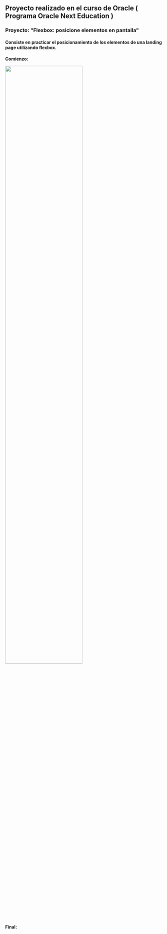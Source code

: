 <h2>Proyecto realizado en el curso de Oracle ( Programa Oracle Next Education ) </h2>
<h3>Proyecto: "Flexbox: posicione elementos en pantalla" </h3>
<h4>Consiste en practicar el posicionamiento de los elementos de una landing page utilizando flexbox. </h4>

<strong> <p> Comienzo: </p> </s>
<img src="https://res.cloudinary.com/dr1n4zzvd/image/upload/v1668351311/FlexboxLandigAntes_fzhgw7.png" width = 70%/>

<strong> <p> Final: </p> </strong>
<img src="" />
